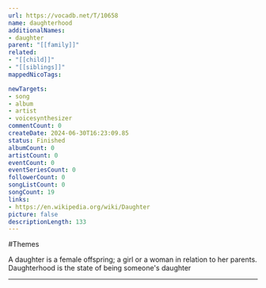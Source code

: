 ```yaml
---
url: https://vocadb.net/T/10658
name: daughterhood
additionalNames: 
- daughter
parent: "[[family]]"
related:
- "[[child]]"
- "[[siblings]]"
mappedNicoTags:

newTargets:
- song
- album
- artist
- voicesynthesizer
commentCount: 0
createDate: 2024-06-30T16:23:09.85
status: Finished
albumCount: 0
artistCount: 0
eventCount: 0
eventSeriesCount: 0
followerCount: 0
songListCount: 0
songCount: 19
links: 
- https://en.wikipedia.org/wiki/Daughter
picture: false
descriptionLength: 133
---
```


#Themes

A daughter is a female offspring; a girl or a woman in relation to her parents. Daughterhood is the state of being someone's daughter

---


